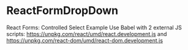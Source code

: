 # ReactFormDropDown
React Forms: Controlled Select Example
Use Babel with 2 external JS scripts: https://unpkg.com/react/umd/react.development.js and https://unpkg.com/react-dom/umd/react-dom.development.js
